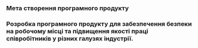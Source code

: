 ### Мета створення програмного продукту
### Розробка програмного продукту для забезпечення безпеки на робочому місці та підвищення якості праці співробітників у різних галузях індустрії.
